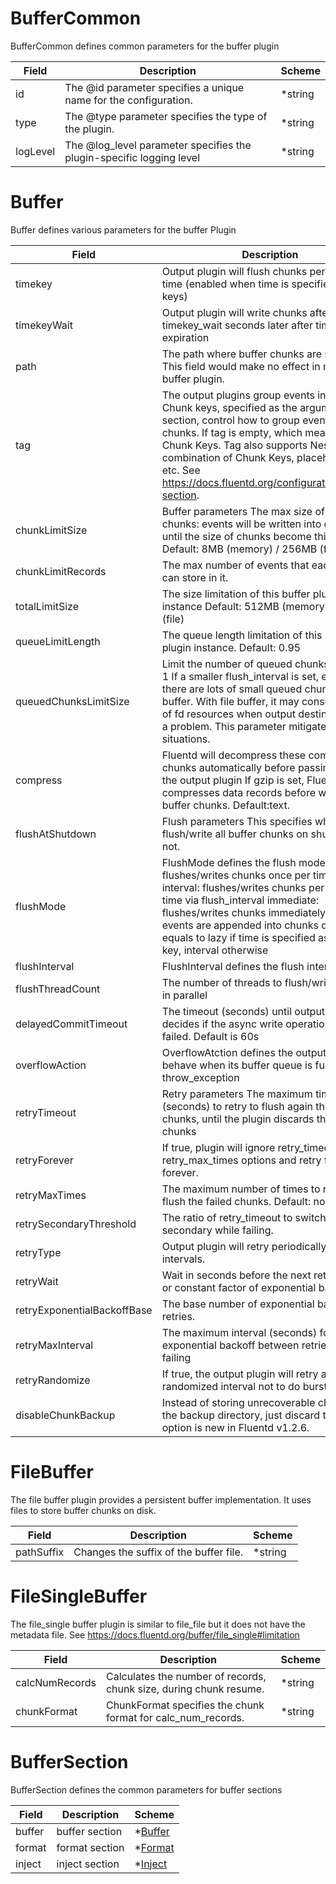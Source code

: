 # BufferCommon

BufferCommon defines common parameters for the buffer plugin


| Field | Description | Scheme |
| ----- | ----------- | ------ |
| id | The @id parameter specifies a unique name for the configuration. | *string |
| type | The @type parameter specifies the type of the plugin. | *string |
| logLevel | The @log_level parameter specifies the plugin-specific logging level | *string |
# Buffer

Buffer defines various parameters for the buffer Plugin


| Field | Description | Scheme |
| ----- | ----------- | ------ |
| timekey | Output plugin will flush chunks per specified time (enabled when time is specified in chunk keys) | *string |
| timekeyWait | Output plugin will write chunks after timekey_wait seconds later after timekey expiration | *string |
| path | The path where buffer chunks are stored. This field would make no effect in memory buffer plugin. | *string |
| tag | The output plugins group events into chunks. Chunk keys, specified as the argument of <buffer> section, control how to group events into chunks. If tag is empty, which means blank Chunk Keys. Tag also supports Nested Field, combination of Chunk Keys, placeholders, etc. See https://docs.fluentd.org/configuration/buffer-section. | string |
| chunkLimitSize | Buffer parameters The max size of each chunks: events will be written into chunks until the size of chunks become this size Default: 8MB (memory) / 256MB (file) | *string |
| chunkLimitRecords | The max number of events that each chunks can store in it. | *string |
| totalLimitSize | The size limitation of this buffer plugin instance Default: 512MB (memory) / 64GB (file) | *string |
| queueLimitLength | The queue length limitation of this buffer plugin instance. Default: 0.95 | *string |
| queuedChunksLimitSize | Limit the number of queued chunks. Default: 1 If a smaller flush_interval is set, e.g. 1s, there are lots of small queued chunks in the buffer. With file buffer, it may consume a lot of fd resources when output destination has a problem. This parameter mitigates such situations. | *int16 |
| compress | Fluentd will decompress these compressed chunks automatically before passing them to the output plugin If gzip is set, Fluentd compresses data records before writing to buffer chunks. Default:text. | *string |
| flushAtShutdown | Flush parameters This specifies whether to flush/write all buffer chunks on shutdown or not. | *bool |
| flushMode | FlushMode defines the flush mode: lazy: flushes/writes chunks once per timekey interval: flushes/writes chunks per specified time via flush_interval immediate: flushes/writes chunks immediately after events are appended into chunks default: equals to lazy if time is specified as chunk key, interval otherwise | *string |
| flushInterval | FlushInterval defines the flush interval | *string |
| flushThreadCount | The number of threads to flush/write chunks in parallel | *string |
| delayedCommitTimeout | The timeout (seconds) until output plugin decides if the async write operation has failed. Default is 60s | *string |
| overflowAction | OverflowAtction defines the output plugin behave when its buffer queue is full. Default: throw_exception | *string |
| retryTimeout | Retry parameters The maximum time (seconds) to retry to flush again the failed chunks, until the plugin discards the buffer chunks | *string |
| retryForever | If true, plugin will ignore retry_timeout and retry_max_times options and retry flushing forever. | *bool |
| retryMaxTimes | The maximum number of times to retry to flush the failed chunks. Default: none | *int16 |
| retrySecondaryThreshold | The ratio of retry_timeout to switch to use the secondary while failing. | *string |
| retryType | Output plugin will retry periodically with fixed intervals. | *string |
| retryWait | Wait in seconds before the next retry to flush or constant factor of exponential backoff | *string |
| retryExponentialBackoffBase | The base number of exponential backoff for retries. | *string |
| retryMaxInterval | The maximum interval (seconds) for exponential backoff between retries while failing | *string |
| retryRandomize | If true, the output plugin will retry after randomized interval not to do burst retries | *bool |
| disableChunkBackup | Instead of storing unrecoverable chunks in the backup directory, just discard them. This option is new in Fluentd v1.2.6. | *bool |
# FileBuffer

The file buffer plugin provides a persistent buffer implementation. It uses files to store buffer chunks on disk.


| Field | Description | Scheme |
| ----- | ----------- | ------ |
| pathSuffix | Changes the suffix of the buffer file. | *string |
# FileSingleBuffer

The file_single buffer plugin is similar to file_file but it does not have the metadata file. See https://docs.fluentd.org/buffer/file_single#limitation


| Field | Description | Scheme |
| ----- | ----------- | ------ |
| calcNumRecords | Calculates the number of records, chunk size, during chunk resume. | *string |
| chunkFormat | ChunkFormat specifies the chunk format for calc_num_records. | *string |
# BufferSection

BufferSection defines the common parameters for buffer sections


| Field | Description | Scheme |
| ----- | ----------- | ------ |
| buffer | buffer section | *[Buffer](#buffer) |
| format | format section | *[Format](#format) |
| inject | inject section | *[Inject](#inject) |
